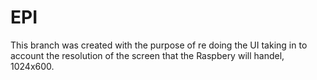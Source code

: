 <h1>EPI</h1>
<p>This branch was created with the purpose of re doing the UI taking in to account the resolution of the screen that the Raspbery will handel, 1024x600.</p>
